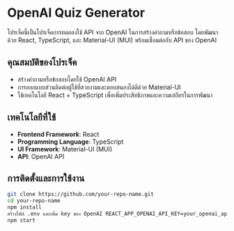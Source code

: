 # OpenAI Quiz Generator

โปรเจ็คนี้เป็นโปรเจ็คการทดลองใช้ API จาก OpenAI ในการสร้างคำถามหรือข้อสอบ โดยพัฒนาด้วย React, TypeScript, และ Material-UI (MUI) พร้อมเชื่อมต่อกับ API ของ OpenAI

## คุณสมบัติของโปรเจ็ค

- สร้างคำถามหรือข้อสอบโดยใช้ OpenAI API
- การออกแบบส่วนติดต่อผู้ใช้ที่สวยงามและตอบสนองได้ดีด้วย Material-UI
- ใช้เทคโนโลยี React + TypeScript เพื่อเพิ่มประสิทธิภาพและความเสถียรในการพัฒนา

## เทคโนโลยีที่ใช้

- **Frontend Framework**: React
- **Programming Language**: TypeScript
- **UI Framework**: Material-UI (MUI)
- **API**: OpenAI API

## การติดตั้งและการใช้งาน

```bash
git clone https://github.com/your-repo-name.git
cd your-repo-name
npm install
สร้างไฟล์ .env และเพิ่ม key ของ OpenAI REACT_APP_OPENAI_API_KEY=your_openai_api_key
npm start
```
